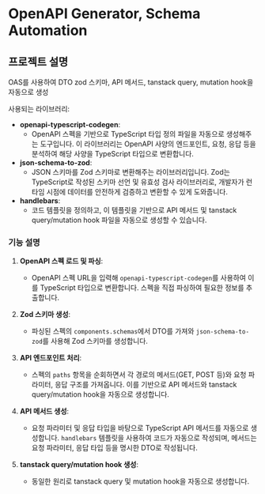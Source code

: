# OpenAPI Generator, Schema Automation

## 프로젝트 설명

OAS를 사용하여 DTO zod 스키마, API 메서드, tanstack query, mutation hook을 자동으로 생성

사용되는 라이브러리:

- **openapi-typescript-codegen**:
  - OpenAPI 스펙을 기반으로 TypeScript 타입 정의 파일을 자동으로 생성해주는 도구입니다.
    이 라이브러리는 OpenAPI 사양의 엔드포인트, 요청, 응답 등을 분석하여 해당 사양을 TypeScript 타입으로 변환합니다.
- **json-schema-to-zod**:
  - JSON 스키마를 Zod 스키마로 변환해주는 라이브러리입니다. Zod는 TypeScript로 작성된 스키마 선언 및 유효성 검사 라이브러리로, 개발자가 런타임 시점에 데이터를 안전하게 검증하고 변환할 수 있게 도와줍니다.
- **handlebars**:
  - 코드 템플릿을 정의하고, 이 템플릿을 기반으로 API 메서드 및 tanstack query/mutation hook 파일을 자동으로 생성할 수 있습니다.

### 기능 설명

1. **OpenAPI 스펙 로드 및 파싱**:

   - OpenAPI 스펙 URL을 입력해 `openapi-typescript-codegen`를 사용하여 이를 TypeScript 타입으로 변환합니다.
     스펙을 직접 파싱하여 필요한 정보를 추출합니다.

2. **Zod 스키마 생성**:

   - 파싱된 스펙의 `components.schemas`에서 DTO를 가져와 `json-schema-to-zod`를 사용해 Zod 스키마를 생성합니다.

3. **API 엔드포인트 처리**:

   - 스펙의 `paths` 항목을 순회하면서 각 경로의 메서드(GET, POST 등)와 요청 파라미터, 응답 구조를 가져옵니다. 이를 기반으로 API 메서드와 tanstack query/mutation hook을 자동으로 생성합니다.

4. **API 메서드 생성**:

   - 요청 파라미터 및 응답 타입을 바탕으로 TypeScript API 메서드를 자동으로 생성합니다. `handlebars` 템플릿을 사용하여 코드가 자동으로 작성되며, 메서드는 요청 파라미터, 응답 타입 등을 명시한 DTO로 작성됩니다.

5. **tanstack query/mutation hook 생성**:
   - 동일한 원리로 tanstack query 및 mutation hook을 자동으로 생성합니다.
